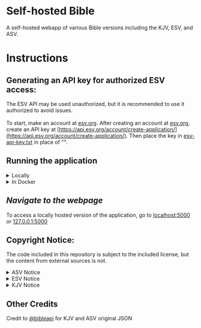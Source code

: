 # Self-hosted Bible
A self-hosted webapp of various Bible versions including the KJV, ESV, and ASV.

# Instructions

## Generating an API key for authorized ESV access:
The ESV API may be used unauthorized, but it is recommended to use it authorized to avoid issues. <br><br>
To start, make an account at [esv.org](https://www.esv.org/). After creating an account at [esv.org](https://www.esv.org/), create an API key at [https://api.esv.org/account/create-application/](https://api.esv.org/account/create-application/). Then place the key in [esv-api-key.txt](esv-api-key.txt) in place of "<key-goes-here>".

## Running the application
<details>
    <summary>Locally</summary>

#### *Install requirements*
```sh
pip3 install -r requirements.txt
```
#### *Execute:*<br>
*(Linux / Mac)*
```sh
python3 main.py
```
or<br>
*Windows*
```ps
py main.py
```
</details>

<details>
    <summary>In Docker</summary>

#### Building the container
```sh
docker build -t self-hosted-bible .
``` 

#### Run the container (detached)
```sh
docker run -dp 5000:5000 --restart=always --name self-hosted-bible -e API_KEY=<key-goes-here> self-hosted-bible
```
#### Run the container (detached) without ESV authorization
```sh
docker run -dp 5000:5000 --restart=always --name self-hosted-bible self-hosted-bible
```
</details>

## *Navigate to the webpage*
To access a locally hosted version of the application, go to [localhost:5000](http://localhost:5000) or [127.0.0.1:5000](http://127.0.0.1:5000)

## Copyright Notice:
The code included in this repository is subject to the included license, but the content from external sources is not.

<details>
    <summary>ASV Notice</summary>

> Scripture quotations marked “ASV” are taken from the American Standard Version Bible (Public Domain).
</details>

<details>
    <summary>ESV Notice</summary>

>Scripture quotations marked “ESV” are from the ESV® Bible (The Holy Bible, English Standard Version®), copyright © 2001 by Crossway, a publishing ministry of Good News Publishers. Used by permission. All rights reserved. The ESV text may not be quoted in any publication made available to the public by a Creative Commons license. The ESV may not be translated into any other language.
>
>Users may not copy or download more than 500 verses of the ESV Bible or more than one half of any book of the ESV Bible.
</details>

<details>
    <summary>KJV Notice</summary>

> Rights in The Authorized Version of the Bible (King James Bible) in the United Kingdom are vested in the Crown and administered by the Crown’s patentee, Cambridge University Press. The reproduction by any means of the text of the King James Version is permitted to a maximum of five hundred (500) verses for liturgical and non-commercial educational use, provided that the verses quoted neither amount to a complete book of the Bible nor represent 25 per cent or more of the total text of the work in which they are quoted, subject to the following acknowledgement being included:
> Scripture quotations from The Authorized (King James) Version. Rights in the Authorized Version in the United Kingdom are vested in the Crown. Reproduced by permission of the Crown’s patentee, Cambridge University Press
> When quotations from the KJV text are used in materials not being made available for sale, such as church bulletins, orders of service, posters, presentation materials, or similar media, a complete copyright notice is not required but the initials KJV must appear at the end of the quotation.
> Rights or permission requests (including but not limited to reproduction in commercial publications) that exceed the above guidelines must be directed to the Permissions Department, Cambridge University Press, University Printing House, Shaftesbury Road, Cambridge CB2 8BS, UK (https://www.cambridge.org/about-us/rights-permissions) and approved in writing.
</details>

## Other Credits
Credit to [@bibleapi](https://github.com/bibleapi/bibleapi-bibles-json) for KJV and ASV original JSON
